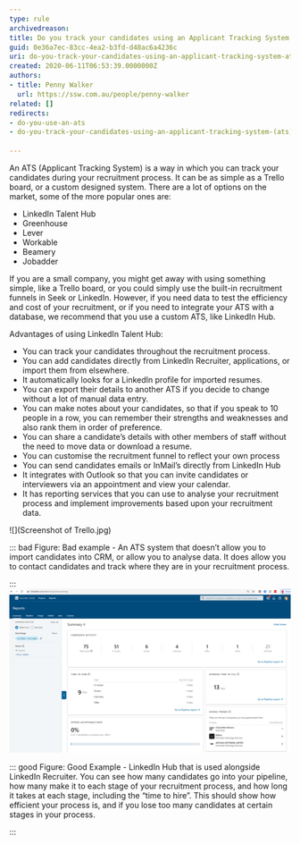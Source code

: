 ```yaml
---
type: rule
archivedreason: 
title: Do you track your candidates using an Applicant Tracking System (ATS)?
guid: 0e36a7ec-83cc-4ea2-b3fd-d48ac6a4236c
uri: do-you-track-your-candidates-using-an-applicant-tracking-system-ats
created: 2020-06-11T06:53:39.0000000Z
authors:
- title: Penny Walker
  url: https://ssw.com.au/people/penny-walker
related: []
redirects:
- do-you-use-an-ats
- do-you-track-your-candidates-using-an-applicant-tracking-system-(ats)

---
```


An ATS (Applicant Tracking System) is a way in which you can track your candidates during your recruitment process. It can be as simple as a Trello board, or a custom designed system. There are a lot of options on the market, some of the more popular ones are: 

<!--endintro-->

* LinkedIn Talent Hub
* Greenhouse
* Lever
* Workable
* Beamery
* Jobadder

If you are a small company, you might get away with using something simple, like a Trello board, or you could simply use the built-in recruitment funnels in Seek or LinkedIn. However, if you need data to test the efficiency and cost of your recruitment, or if you need to integrate your ATS with a database, we recommend that you use a custom ATS, like LinkedIn Hub.  


Advantages of using LinkedIn Talent Hub:

* You can track your candidates throughout the recruitment process.
* You can add candidates directly from LinkedIn Recruiter, applications, or import them from elsewhere.
* It automatically looks for a LinkedIn profile for imported resumes.
* You can export their details to another ATS if you decide to change without a lot of manual data entry.
* You can make notes about your candidates, so that if you speak to 10 people in a row, you can remember their strengths and weaknesses and also rank them in order of preference.
* You can share a candidate’s details with other members of staff without the need to move data or download a resume.
* You can customise the recruitment funnel to reflect your own process
* You can send candidates emails or InMail’s directly from LinkedIn Hub
* It integrates with Outlook so that you can invite candidates or interviewers via an appointment and view your calendar.
* It has reporting services that you can use to analyse your recruitment process and implement improvements based upon your recruitment data.

![](Screenshot of Trello.jpg)

::: bad
Figure: Bad example - An ATS system that doesn’t allow you to import candidates into CRM, or allow you to analyse data. It does allow you to contact candidates and track where they are in your recruitment process.  

:::
![](LinkedInHubReport1.png)

::: good
Figure: Good Example - LinkedIn Hub that is used alongside LinkedIn Recruiter. You can see how many candidates go into your pipeline, how many make it to each stage of your recruitment process, and how long it takes at each stage, including the “time to hire”. This should show how efficient your process is, and if you lose too many candidates at certain stages in your process. 

:::
